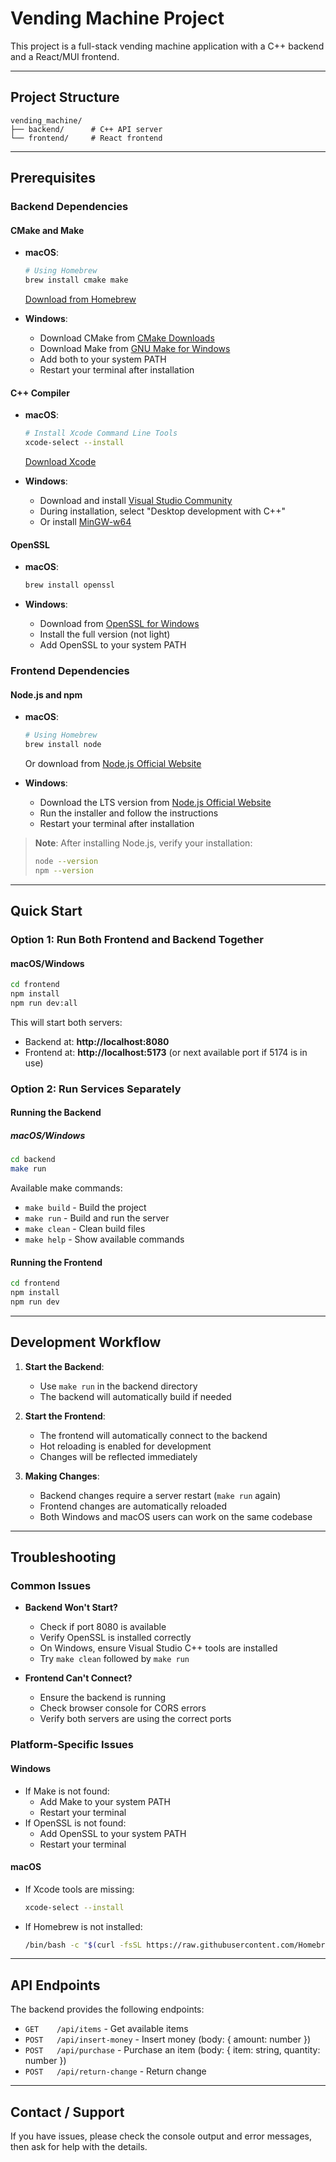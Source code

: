 # Vending Machine Project

This project is a full-stack vending machine application with a C++ backend and a React/MUI frontend.

---
## Project Structure

```
vending_machine/
├── backend/      # C++ API server
└── frontend/     # React frontend
```

---

## Prerequisites

### Backend Dependencies

#### CMake and Make
- **macOS**:
  ```sh
  # Using Homebrew
  brew install cmake make
  ```
  [Download from Homebrew](https://brew.sh/)

- **Windows**:
  - Download CMake from [CMake Downloads](https://cmake.org/download/)
  - Download Make from [GNU Make for Windows](https://www.gnu.org/software/make/)
  - Add both to your system PATH
  - Restart your terminal after installation

#### C++ Compiler
- **macOS**:
  ```sh
  # Install Xcode Command Line Tools
  xcode-select --install
  ```
  [Download Xcode](https://developer.apple.com/xcode/)

- **Windows**:
  - Download and install [Visual Studio Community](https://visualstudio.microsoft.com/vs/community/)
  - During installation, select "Desktop development with C++"
  - Or install [MinGW-w64](https://www.mingw-w64.org/)

#### OpenSSL
- **macOS**:
  ```sh
  brew install openssl
  ```

- **Windows**:
  - Download from [OpenSSL for Windows](https://slproweb.com/products/Win32OpenSSL.html)
  - Install the full version (not light)
  - Add OpenSSL to your system PATH

### Frontend Dependencies

#### Node.js and npm
- **macOS**:
  ```sh
  # Using Homebrew
  brew install node
  ```
  Or download from [Node.js Official Website](https://nodejs.org/)

- **Windows**:
  - Download the LTS version from [Node.js Official Website](https://nodejs.org/)
  - Run the installer and follow the instructions
  - Restart your terminal after installation

> **Note**: After installing Node.js, verify your installation:
> ```sh
> node --version
> npm --version
> ```

---

## Quick Start

### Option 1: Run Both Frontend and Backend Together

#### macOS/Windows
```sh
cd frontend
npm install
npm run dev:all
```

This will start both servers:
- Backend at: **http://localhost:8080**
- Frontend at: **http://localhost:5173** (or next available port if 5174 is in use)

### Option 2: Run Services Separately

#### Running the Backend

##### macOS/Windows
```sh
cd backend
make run
```

Available make commands:
- `make build` - Build the project
- `make run`   - Build and run the server
- `make clean` - Clean build files
- `make help`  - Show available commands

#### Running the Frontend
```sh
cd frontend
npm install
npm run dev
```

---

## Development Workflow

1. **Start the Backend**:
   - Use `make run` in the backend directory
   - The backend will automatically build if needed

2. **Start the Frontend**:
   - The frontend will automatically connect to the backend
   - Hot reloading is enabled for development
   - Changes will be reflected immediately

3. **Making Changes**:
   - Backend changes require a server restart (`make run` again)
   - Frontend changes are automatically reloaded
   - Both Windows and macOS users can work on the same codebase

---

## Troubleshooting

### Common Issues

- **Backend Won't Start?**
  - Check if port 8080 is available
  - Verify OpenSSL is installed correctly
  - On Windows, ensure Visual Studio C++ tools are installed
  - Try `make clean` followed by `make run`

- **Frontend Can't Connect?**
  - Ensure the backend is running
  - Check browser console for CORS errors
  - Verify both servers are using the correct ports

### Platform-Specific Issues

#### Windows
- If Make is not found:
  - Add Make to your system PATH
  - Restart your terminal
- If OpenSSL is not found:
  - Add OpenSSL to your system PATH
  - Restart your terminal

#### macOS
- If Xcode tools are missing:
  ```sh
  xcode-select --install
  ```
- If Homebrew is not installed:
  ```sh
  /bin/bash -c "$(curl -fsSL https://raw.githubusercontent.com/Homebrew/install/HEAD/install.sh)"
  ```

---

## API Endpoints

The backend provides the following endpoints:

- `GET    /api/items` - Get available items
- `POST   /api/insert-money` - Insert money (body: { amount: number })
- `POST   /api/purchase` - Purchase an item (body: { item: string, quantity: number })
- `POST   /api/return-change` - Return change

---

## Contact / Support
If you have issues, please check the console output and error messages, then ask for help with the details.